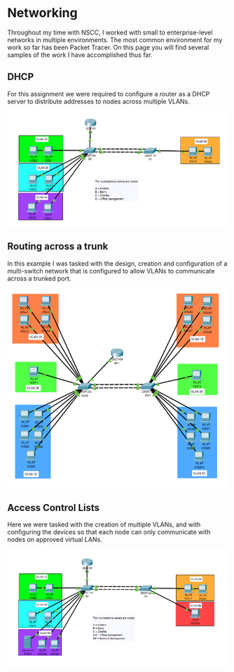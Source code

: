 # Networking
Throughout my time with NSCC, I worked with small to enterprise-level networks in multiple environments. The most common environment for my work so far has been Packet Tracer. On this page you will find several samples of the work I have accomplished thus far.

## DHCP
For this assignment we were required to configure a router as a DHCP server to distribute addresses to nodes across multiple VLANs.

<img src="images/dhcpImage01.png">

## Routing across a trunk
In this example I was tasked with the design, creation and configuration of a multi-switch network that is configured to allow VLANs to communicate across a trunked port.

<img src="images/trunkImage01.png">

## Access Control Lists
Here we were tasked with the creation of multiple VLANs, and with configuring the devices so that each node can only communicate with nodes on approved virtual LANs. 

<img src="images/aclImage01.png">